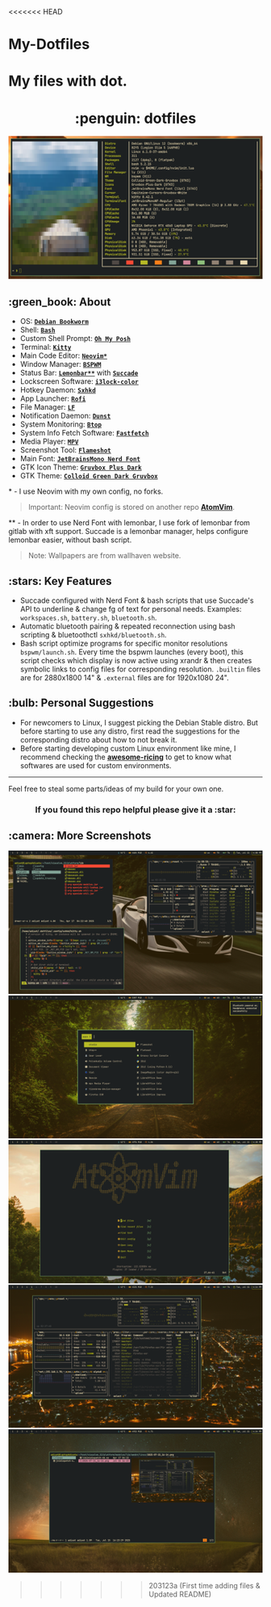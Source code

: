 <<<<<<< HEAD
# My-Dotfiles
My files with dot.
=======
<h1 align="center">:penguin: dotfiles</h1>

![System Info](.github/Screenshots/Screenshot_1.png)

<h2>:green_book: About</h2>

- OS: [**`Debian Bookworm`**](https://www.debian.org/releases/bookworm/)
- Shell: [**`Bash`**](https://www.gnu.org/software/bash/)
- Custom Shell Prompt: [**`Oh My Posh`**](https://ohmyposh.dev/)
- Terminal: [**`Kitty`**](https://sw.kovidgoyal.net/kitty/)
- Main Code Editor: [**`Neovim*`**](https://neovim.io/)
- Window Manager: [**`BSPWM`**](https://github.com/baskerville/bspwm)
- Status Bar: [**`Lemonbar**`**](https://gitlab.com/protesilaos/lemonbar-xft) with [**`Succade`**](https://github.com/domsson/succade)
- Lockscreen Software: [**`i3lock-color`**](https://github.com/Raymo111/i3lock-color)
- Hotkey Daemon: [**`Sxhkd`**](https://github.com/baskerville/sxhkd)
- App Launcher: [**`Rofi`**](https://github.com/davatorium/rofi)
- File Manager: [**`LF`**](https://github.com/gokcehan/lf)
- Notification Daemon: [**`Dunst`**](https://github.com/dunst-project/dunst)
- System Monitoring: [**`Btop`**](https://github.com/aristocratos/btop)
- System Info Fetch Software: [**`Fastfetch`**](https://github.com/fastfetch-cli/fastfetch)
- Media Player: [**`MPV`**](https://mpv.io/)
- Screenshot Tool: [**`Flameshot`**](https://flameshot.org/)
- Main Font: [**`JetBrainsMono Nerd Font`**](https://github.com/ryanoasis/nerd-fonts)
- GTK Icon Theme: [**`Gruvbox Plus Dark`**](https://github.com/SylEleuth/gruvbox-plus-icon-pack)
- GTK Theme: [**`Colloid Green Dark Gruvbox`**](https://github.com/vinceliuice/Colloid-gtk-theme)
<p>
* - I use Neovim with my own config, no forks.<br>

> Important:
> Neovim config is stored on another repo [**AtomVim**](https://github.com/bearbaka/AtomVim).

** - In order to use Nerd Font with lemonbar, I use fork of lemonbar from gitlab with xft support. Succade is a lemonbar manager, helps configure lemonbar easier, without bash script.

> Note:
> Wallpapers are from wallhaven website.
</p>


<h2>:stars: Key Features</h2>

- Succade configured with Nerd Font & bash scripts that use Succade's API to underline & change fg of text for personal needs. Examples: `workspaces.sh`, `battery.sh`, `bluetooth.sh`.
- Automatic bluetooth pairing & repeated reconnection using bash scripting & bluetoothctl `sxhkd/bluetooth.sh`.
- Bash script optimize programs for specific monitor resolutions `bspwm/launch.sh`. Every time the bspwm launches (every boot), this script checks which display is now active using xrandr & then creates symbolic links to config files for corresponding resolution. `.builtin` files are for 2880x1800 14" & `.external` files are for 1920x1080 24".

<h2>:bulb: Personal Suggestions</h2>

- For newcomers to Linux, I suggest picking the Debian Stable distro. But before starting to use any distro, first read the suggestions for the corresponding distro about how to not break it.
- Before starting developing custom Linux environment like mine, I recommend checking the [**awesome-ricing**](https://github.com/fosslife/awesome-ricing) to get to know what softwares are used for custom environments.
----------
<p>
Feel free to steal some parts/ideas of my build for your own one.
</p>
<h3 align=center>If you found this repo helpful please give it a :star:</h3>

<h2>:camera: More Screenshots</h2>

![Screenshot 1](.github/Screenshots/Screenshot_2.png)
![Screenshot 2](.github/Screenshots/Screenshot_3.png)
![Screenshot 3](.github/Screenshots/Screenshot_4.png)
![Screenshot 4](.github/Screenshots/Screenshot_5.png)
![Screenshot 5](.github/Screenshots/Screenshot_6.png)
>>>>>>> 203123a (First time adding files & Updated README)

